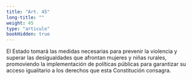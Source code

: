 ```yaml
---
title: "Art. 45"
long-title: ""
weight: 45
type: "articulo"
bookHidden: true
---
```

El Estado tomará las medidas necesarias para prevenir la violencia y superar las desigualdades que afrontan mujeres y niñas rurales, promoviendo la implementación de políticas públicas para garantizar su acceso igualitario a los derechos que esta Constitución consagra.
